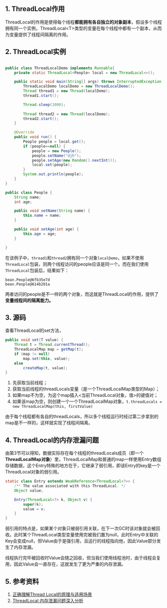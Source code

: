 ## 1. ThreadLocal作用

ThreadLocal的作用是使得每个线程**都能拥有各自独立的对象副本**，假设多个线程拥有同一个实例，ThreadLocal\<T\>类型的变量在每个线程中都有一个副本，从而为变量提供了线程间隔离的作用。



## 2. ThreadLocal实例

```java

public class ThreadLocalDemo implements Runnable{
    private static ThreadLocal<People> local = new ThreadLocal<>();

    public static void main(String[] args) throws InterruptedException {
        ThreadLocalDemo localDemo = new ThreadLocalDemo();
        Thread thread1 = new Thread(localDemo);
        thread1.start();

      	Thread.sleep(1000);
      
        Thread thread2 = new Thread(localDemo);
        thread2.start();
    }

    @Override
    public void run() {
        People people = local.get();
        if (people==null) {
            people = new People();
            people.setName("djh");
            people.setAge(new Random().nextInt());
            local.set(people);
        }
        System.out.println(people);
    }
}

public class People {
    String name;
    int age;

    public void setName(String name) {
        this.name = name;
    }

    public void setAge(int age) {
        this.age = age;
    }

}
```

在该例子中，`thread1`和`thread2`拥有同一个对象`localDemo`，如果不使用`ThreadLocal`包装，则两个线程访问的people应该是同一个。而在我们使用`ThreadLocal`包装后，结果如下：

```
bean.People@6fb35e7d
bean.People@614b201a
```

两者访问的people是不一样的两个对象，而这就是ThreadLocal的作用，提供了**变量线程间的隔离能力。**



## 3. 源码

查看ThreadLocal的set方法，

```java
public void set(T value) {
    Thread t = Thread.currentThread();
    ThreadLocalMap map = getMap(t);
    if (map != null)
        map.set(this, value);
    else
        createMap(t, value);
}
```

1. 先获取当前线程；
2. 获取当前线程的threadLocals变量（是一个ThreadLocalMap类型的Map）；
3. 如果map不为空，为这个map插入<当前ThreadLocal对象，值>的键值对；
4. 如果该map为空，则创建一个一个ThreadLocalMap对象，`t.threadLocals = new ThreadLocalMap(this, firstValue)`

由于每个线程都有各自的threadLocals，所以多个线程运行时经过第二步拿到的map是不一样的，这样就实现了线程间隔离。



## 4. ThreadLocal的内存泄漏问题

由第3节可以得知，数据实际存在每个线程的threadLocals成员（即一个**ThreadLocalMap对象**）里，ThreadLocalMap和普通的map一样使用Entry数组存储数据，这个Entry特殊的地方在于，它继承了弱引用，即该Entry的key是一个ThreadLocal对象的弱引用。

```java
static class Entry extends WeakReference<ThreadLocal<?>> {
    /** The value associated with this ThreadLocal. */
    Object value;

    Entry(ThreadLocal<?> k, Object v) {
        super(k);
        value = v;
    }
}
```

弱引用的特点是，如果某个对象只被弱引用关联，在下一次GC时该对象就会被回收。此时某个ThreadLocal类型变量使用完被我们置为null，此时Entry中关联的Key会变成null，但Value由于是强引用，且运行的线程指向他，因此Value部分发生了内存泄漏。

线程执行完毕被回收时Value会随之回收，但当我们使用线程池时，由于线程会复用，因此Value会一直存在，这就发生了更为严重的内存泄漏。



## 5. 参考资料

1. [正确理解Thread Local的原理与适用场景](http://www.jasongj.com/java/threadlocal/)
2. [ThreadLocal 内存泄漏问题深入分析](https://segmentfault.com/a/1190000022704085)

